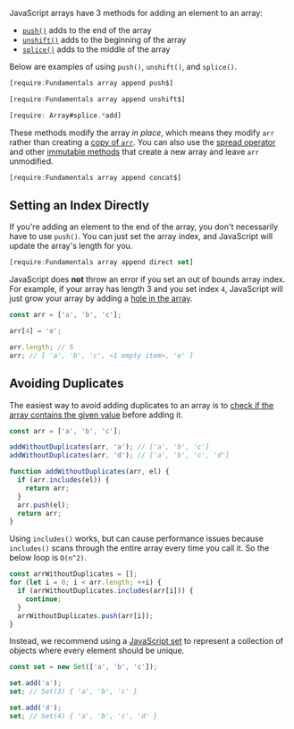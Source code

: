 JavaScript arrays have 3 methods for adding an element to an array:

- [`push()`](https://www.w3schools.com/jsref/jsref_push.asp) adds to the end of the array
- [`unshift()`](https://developer.mozilla.org/en-US/docs/Web/JavaScript/Reference/Global_Objects/Array/unshift) adds to the beginning of the array
- [`splice()`](/tutorials/fundamentals/array-splice) adds to the middle of the array

Below are examples of using `push()`, `unshift()`, and `splice()`.

```javascript
[require:Fundamentals array append push$]
```

```javascript
[require:Fundamentals array append unshift$]
```

```javascript
[require: Array#splice.*add]
```

These methods modify the array _in place_, which means they modify `arr` rather than creating a [copy of `arr`](/tutorials/fundamentals/copy-array).
You can also use the [spread operator](https://thecodebarbarian.com/object-assign-vs-object-spread.html) and other [immutable methods](/tutorials/fundamentals/array-append#immutable-methods) that create a new array and leave `arr` unmodified.

```javascript
[require:Fundamentals array append concat$]
```

Setting an Index Directly
-------------------------

If you're adding an element to the end of the array, you don't necessarily have to use `push()`.
You can just set the array index, and JavaScript will update the array's length for you.

```javascript
[require:Fundamentals array append direct set]
```

JavaScript does **not** throw an error if you set an out of bounds array index.
For example, if your array has length 3 and you set index `4`, JavaScript will just grow your array by adding a [hole in the array](https://2ality.com/2015/09/holes-arrays-es6.html).

```javascript
const arr = ['a', 'b', 'c'];

arr[4] = 'e';

arr.length; // 5
arr; // [ 'a', 'b', 'c', <1 empty item>, 'e' ]
```

Avoiding Duplicates
-------------------

The easiest way to avoid adding duplicates to an array is to [check if the array contains the given value](/tutorials/fundamentals/includes) before adding it.

```javascript
const arr = ['a', 'b', 'c'];

addWithoutDuplicates(arr, 'a'); // ['a', 'b', 'c']
addWithoutDuplicates(arr, 'd'); // ['a', 'b', 'c', 'd']

function addWithoutDuplicates(arr, el) {
  if (arr.includes(el)) {
    return arr;
  }
  arr.push(el);
  return arr;
}
```

Using `includes()` works, but can cause performance issues because `includes()` scans through the entire array every time you call it.
So the below loop is `O(n^2)`.

```javascript
const arrWithoutDuplicates = [];
for (let i = 0; i < arr.length; ++i) {
  if (arrWithoutDuplicates.includes(arr[i])) {
    continue;
  }
  arrWithoutDuplicates.push(arr[i]);
}
```

Instead, we recommend using a [JavaScript set](https://developer.mozilla.org/en-US/docs/Web/JavaScript/Reference/Global_Objects/Set) to represent a collection of objects where every element should be unique.

```javascript
const set = new Set(['a', 'b', 'c']);

set.add('a');
set; // Set(3) { 'a', 'b', 'c' }

set.add('d');
set; // Set(4) { 'a', 'b', 'c', 'd' }
```
